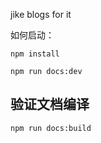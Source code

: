 jike blogs for it

如何启动：

```
npm install
```

```
npm run docs:dev
```

## 验证文档编译

```
npm run docs:build
```
